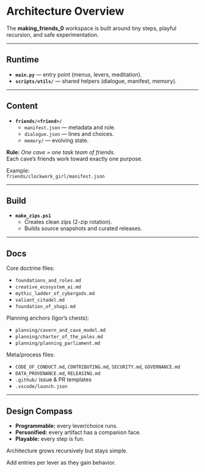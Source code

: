 # Architecture Overview

The **making_friends_0** workspace is built around tiny steps, playful recursion, and safe experimentation.

---

## Runtime

- **`main.py`** — entry point (menus, levers, meditation).  
- **`scripts/utils/`** — shared helpers (dialogue, manifest, memory).  

---

## Content

- **`friends/<friend>/`**  
  - `manifest.json` — metadata and role.  
  - `dialogue.json` — lines and choices.  
  - `memory/` — evolving state.  

**Rule:** *One cave = one task team of friends.*  
Each cave’s friends work toward exactly one purpose.  

Example:  
`friends/clockwork_girl/manifest.json`  

---

## Build

- **`make_zips.ps1`**  
  - Creates clean zips (2-zip rotation).  
  - Builds source snapshots and curated releases.  

---

## Docs

Core doctrine files:  
- `foundations_and_roles.md`  
- `creative_ecosystem_ai.md`  
- `mythic_ladder_of_cybergods.md`  
- `valiant_citadel.md`  
- `foundation_of_shagi.md`  

Planning anchors (Igor’s chests):  
- `planning/cavern_and_cave_model.md`  
- `planning/charter_of_the_poles.md`  
- `planning/planning_parliament.md`  

Meta/process files:  
- `CODE_OF_CONDUCT.md`, `CONTRIBUTING.md`, `SECURITY.md`, `GOVERNANCE.md`  
- `DATA_PROVENANCE.md`, `RELEASING.md`  
- `.github/` issue & PR templates  
- `.vscode/launch.json`  

---

## Design Compass

- **Programmable:** every lever/choice runs.  
- **Personified:** every artifact has a companion face.  
- **Playable:** every step is fun.  

Architecture grows recursively but stays simple.

Add entries per lever as they gain behavior.
